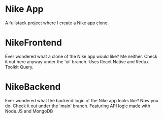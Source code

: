 # Nike App
A fullstack project where I create a Nike app clone. 

# NikeFrontend
Ever wondered what a clone of the Nike app would like? Me neither. Check it out here anyway under the 'ui' branch. Uses React Native and Redux Toolkit Query.

# NikeBackend
Ever wondered what the backend logic of the Nike app looks like? Now you do. Check it out under the 'main' branch. Featuring API logic made with Node.JS and MongoDB
